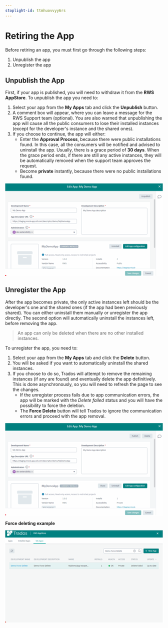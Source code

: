 ```yaml
---
stoplight-id: ttmhuovvyy6rs
---
```



# Retiring the App

Before retiring an app, you must first go through the following steps:
1. Unpublish the app
2. Unregister the app

## Unpublish the App

First, if your app is published, you will need to withdraw it from the **RWS AppStore**. To unpublish the app you need to:
1. Select your app from the **My Apps** tab and click the **Unpublish** button.
2. A comment box will appear, where you can leave a message for the RWS Support team (optional). You are also warned that unpublishing the app will cause all the public consumers to lose their installed instances (except for the developer's instance and the shared ones).
3. If you choose to continue, the app will either:
    - Enter the **Approval Process**, because there were public installations found. In this case, all the consumers will be notified and advised to uninstall the app. Usually, there is a grace period of **30 days**. When the grace period ends, if there are still any active instances, they will be automatically removed when the support team approves the request.
    - Become **private** instantly, because there were no public installations found.

<!--
focus: false
-->
![Unpublish](https://github.com/RWS/language-cloud-public-api-doc-resources/blob/main/extensibility/app-management/Unpublish.gif?raw=true)

## Unregister the App

After the app becomes private, the only active instances left should be the developer's one and the shared ones (if the app had been previously shared). You can either uninstall them manually or unregister the app directly. The second option will automatically uninstall the instances left, before removing the app.

> An app can only be deleted when there are no other installed instances.

To unregister the app, you need to:
1. Select your app from the **My Apps** tab and click the **Delete** button.
2. You will be asked if you want to automatically uninstall the shared instances.
3. If you choose to do so, Trados will attempt to remove the remaining instances (if any are found) and eventually delete the app definitively. This is done asynchronously, so you will need to refresh the page to see the changes.
    - If the unregister process fails due to app communication errors, the app will be marked with the *Delete failed* status and you will have the possibility to force the deletion.
    - The **Force Delete** button will tell Trados to ignore the communication errors and proceed with the app removal.

<!--
focus: false
-->
![Unregister](https://github.com/RWS/language-cloud-public-api-doc-resources/blob/main/extensibility/app-management/Unregister.gif?raw=true)

**Force deleting example**

<!--
focus: false
-->
![Unregister](https://github.com/RWS/language-cloud-public-api-doc-resources/blob/main/extensibility/app-management/ForceUnregister.gif?raw=true)